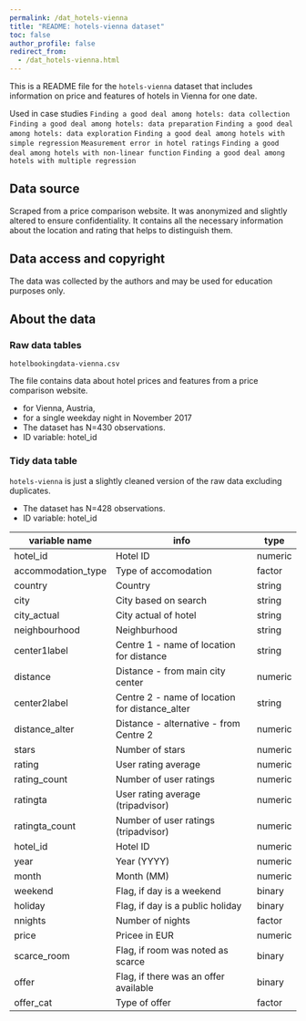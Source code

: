 ```yaml
---
permalink: /dat_hotels-vienna
title: "README: hotels-vienna dataset"
toc: false
author_profile: false
redirect_from:
  - /dat_hotels-vienna.html
---
```



This is a  README file for the `hotels-vienna` dataset that includes information on price and features of hotels in Vienna for one date. 
 
Used in case studies
`Finding a good deal among hotels: data collection`
`Finding a good deal among hotels: data preparation`
`Finding a good deal among hotels: data exploration`
`Finding a good deal among hotels with simple regression`
`Measurement error in hotel ratings`
`Finding a good deal among hotels with non-linear function` 
`Finding a good deal among hotels with multiple regression`


## Data source

Scraped from a price comparison website.
It was anonymized and slightly altered to ensure confidentiality. It contains all the necessary information about the location and rating that helps to distinguish them.

## Data access and copyright  

The data was collected by the authors and may be used for education purposes only. 

## About the data

### Raw data tables

`hotelbookingdata-vienna.csv`  

The file contains data about hotel prices and features from a price comparison website.  
* for Vienna, Austria, 
* for a single weekday night in November 2017 
* The dataset has N=430 observations.    
* ID variable: hotel_id


### Tidy data table

`hotels-vienna` is just a slightly cleaned version of the raw data excluding duplicates. 

 * The dataset has N=428 observations.    
 * ID variable: hotel_id


| variable name 		| info    	 	            						| type   	|  
|--------------------	|------------------------------------------------	|---------	|
| hotel_id           	| Hotel ID                                       	| numeric 	|
| accommodation_type 	| Type of accomodation                           	| factor  	|
| country            	| Country                                        	| string  	|
| city               	| City based on search                           	| string  	|
| city_actual        	| City actual of hotel                           	| string  	|
| neighbourhood      	| Neighburhood                                   	| string  	|
| center1label       	| Centre 1 - name of location for distance       	| string  	|
| distance           	| Distance - from main city center               	| numeric 	|
| center2label       	| Centre 2 - name of location for distance_alter 	| string  	|
| distance_alter     	| Distance - alternative - from Centre 2         	| numeric 	|
| stars              	| Number of stars                                	| numeric 	|
| rating             	| User rating average                            	| numeric 	|
| rating_count       	| Number of user ratings                         	| numeric 	|
| ratingta           	| User rating average (tripadvisor)              	| numeric 	|
| ratingta_count     	| Number of user ratings (tripadvisor)           	| numeric 	|
| hotel_id           	| Hotel ID                                       	| numeric 	|
| year               	| Year (YYYY)                                    	| numeric 	|
| month              	| Month (MM)                                     	| numeric 	|
| weekend            	| Flag, if day is a weekend                      	| binary  	|
| holiday            	| Flag, if day is a public holiday               	| binary  	|
| nnights            	| Number of nights                               	| factor  	|
| price              	| Pricee in EUR                                  	| numeric 	|
| scarce_room        	| Flag, if room was noted as scarce              	| binary  	|
| offer              	| Flag, if there was an offer available          	| binary  	|
| offer_cat          	| Type of offer                                  	| factor  	|